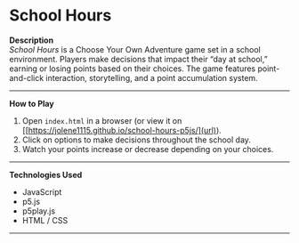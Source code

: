 # School Hours

**Description**  
*School Hours* is a Choose Your Own Adventure game set in a school environment. Players make decisions that impact their “day at school,” earning or losing points based on their choices. The game features point-and-click interaction, storytelling, and a point accumulation system.

---

**How to Play**  
1. Open `index.html` in a browser (or view it on [[https://jolene1115.github.io/school-hours-p5js/](url)).  
2. Click on options to make decisions throughout the school day.  
3. Watch your points increase or decrease depending on your choices.

---

**Technologies Used**  
- JavaScript  
- p5.js  
- p5play.js  
- HTML / CSS  

---

